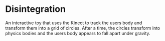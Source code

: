 Disintegration
==============

An interactive toy that uses the Kinect to track the users body and transform them into a grid of circles.  After a time, the circles transform into physics bodies and the users body appears to fall apart under gravity.
